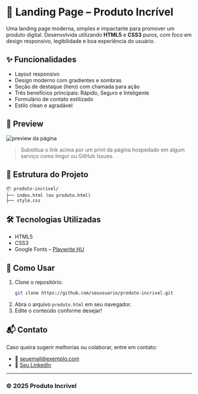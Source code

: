 # 🚀 Landing Page – Produto Incrível

Uma landing page moderna, simples e impactante para promover um produto digital. Desenvolvida utilizando **HTML5** e **CSS3** puros, com foco em design responsivo, legibilidade e boa experiência do usuário.

## ✨ Funcionalidades

- Layout responsivo
- Design moderno com gradientes e sombras
- Seção de destaque (hero) com chamada para ação
- Três benefícios principais: Rápido, Seguro e Inteligente
- Formulário de contato estilizado
- Estilo clean e agradável

## 📸 Preview

![preview da página](https://via.placeholder.com/800x400.png?text=Preview+Landing+Page)

> Substitua o link acima por um print da página hospedado em algum serviço como Imgur ou GitHub Issues.

## 📁 Estrutura do Projeto

```
📦 produto-incrivel/
├── index.html (ou produto.html)
├── style.css
```

## 🛠️ Tecnologias Utilizadas

- HTML5
- CSS3
- Google Fonts – [Playwrite HU](https://fonts.google.com/specimen/Playwrite+HU)

## 📌 Como Usar

1. Clone o repositório:
   ```bash
   git clone https://github.com/seuusuario/produto-incrivel.git
   ```
2. Abra o arquivo `produto.html` em seu navegador.
3. Edite o conteúdo conforme desejar!

## 📬 Contato

Caso queira sugerir melhorias ou colaborar, entre em contato:

- 📧 seuemail@exemplo.com
- 💼 [Seu LinkedIn](https://linkedin.com/in/seu-perfil)

---

### © 2025 Produto Incrível
